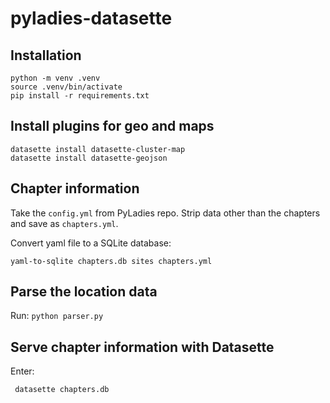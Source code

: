 # pyladies-datasette

## Installation

```
python -m venv .venv
source .venv/bin/activate
pip install -r requirements.txt
```

## Install plugins for geo and maps

```
datasette install datasette-cluster-map
datasette install datasette-geojson
```

## Chapter information

Take the `config.yml` from PyLadies repo. Strip data other than the chapters and save as `chapters.yml`.

Convert yaml file to a SQLite database:

    yaml-to-sqlite chapters.db sites chapters.yml

## Parse the location data

Run: `python parser.py`

## Serve chapter information with Datasette

Enter:

     datasette chapters.db

